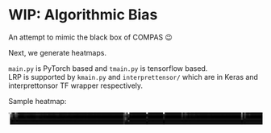 # WIP: Algorithmic Bias
An attempt to mimic the black box of COMPAS :wink:

Next, we generate heatmaps.

`main.py` is PyTorch based and `tmain.py` is tensorflow based.  
LRP is supported by `kmain.py` and `interprettensor/` which are in Keras and interprettonsor TF wrapper respectively.

Sample heatmap:

![](pic_1.png)
